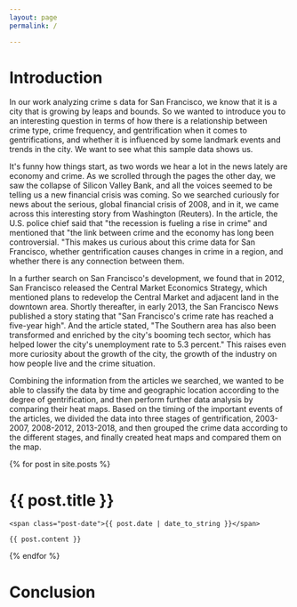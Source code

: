 ```yaml
---
layout: page
permalink: /

---
```

<h1 id="Introduction" class="post-title">
        Introduction
</h1>

In our work analyzing crime s data for San Francisco, we know that it is a city that is growing by leaps and bounds. So we wanted to introduce you to an interesting question in terms of how there is a relationship between crime type, crime frequency, and gentrification when it comes to gentrifications, and whether it is influenced by some landmark events and trends in the city. We want to see what this sample data shows us.

It's funny how things start, as two words we hear a lot in the news lately are economy and crime. As we scrolled through the pages the other day, we saw the collapse of Silicon Valley Bank, and all the voices seemed to be telling us a new financial crisis was coming. So we searched curiously for news about the serious, global financial crisis of 2008, and in it, we came across this interesting story from Washington (Reuters). In the article, the U.S. police chief said that "the recession is fueling a rise in crime" and mentioned that "the link between crime and the economy has long been controversial. "This makes us curious about this crime data for San Francisco, whether gentrification causes changes in crime in a region, and whether there is any connection between them.

In a further search on San Francisco's development, we found that in 2012, San Francisco released the Central Market Economics Strategy, which mentioned plans to redevelop the Central Market and adjacent land in the downtown area. Shortly thereafter, in early 2013, the San Francisco News published a story stating that "San Francisco's crime rate has reached a five-year high". And the article stated, "The Southern area has also been transformed and enriched by the city's booming tech sector, which has helped lower the city's unemployment rate to 5.3 percent." This raises even more curiosity about the growth of the city, the growth of the industry on how people live and the crime situation.

Combining the information from the articles we searched, we wanted to be able to classify the data by time and geographic location according to the degree of gentrification, and then perform further data analysis by comparing their heat maps. Based on the timing of the important events of the articles, we divided the data into three stages of gentrification, 2003-2007, 2008-2012, 2013-2018, and then grouped the crime data according to the different stages, and finally created heat maps and compared them on the map.


<div class="posts">
  {% for post in site.posts %}
  <div class="post">
    <h1 id = '{{ post.title }}' class="post-title">
        {{ post.title }}
    </h1>

    <span class="post-date">{{ post.date | date_to_string }}</span>

    {{ post.content }}
  </div>
  {% endfor %}
</div>
<h1 id="Conclusion" class="post-title">
        Conclusion
</h1>